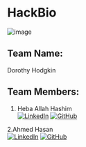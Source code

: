 # HackBio
![image](https://github.com/hebamuh68/HackBio/assets/69214737/ddb1b725-2562-4857-a4f6-09fd11aac7f1)

## Team Name:
Dorothy Hodgkin

## Team Members:
1. Heba Allah Hashim <br> [![LinkedIn](https://img.shields.io/badge/-LinkedIn-blue?style=flat-square&logo=linkedin&logoColor=white)](https://www.linkedin.com/in/heba333)
[![GitHub](https://img.shields.io/badge/-GitHub-black?style=flat-square&logo=github&logoColor=white)](https://github.com/hebamuh68)

2.Ahmed Hasan  <br>  [![LinkedIn](https://img.shields.io/badge/-LinkedIn-blue?style=flat-square&logo=linkedin&logoColor=white)](https://www.linkedin.com/in/ahmed-hasan-256265257?utm_source=share&utm_campaign=share_via&utm_content=profile&utm_medium=android_app) 
[![GitHub](https://img.shields.io/badge/-GitHub-black?style=flat-square&logo=github&logoColor=white)](https://github.com/ahmedsArena)